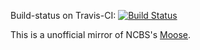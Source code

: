 Build-status on Travis-CI: [![Build Status](https://travis-ci.org/dilawar/moose.svg?branch=master)](https://travis-ci.org/dilawar/moose)

This is a unofficial mirror of NCBS's [Moose](http://moose.ncbs.res.in).

